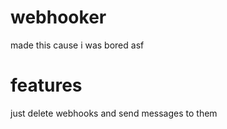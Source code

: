 # webhooker
made this cause i was bored asf
# features
just delete webhooks and send messages to them
